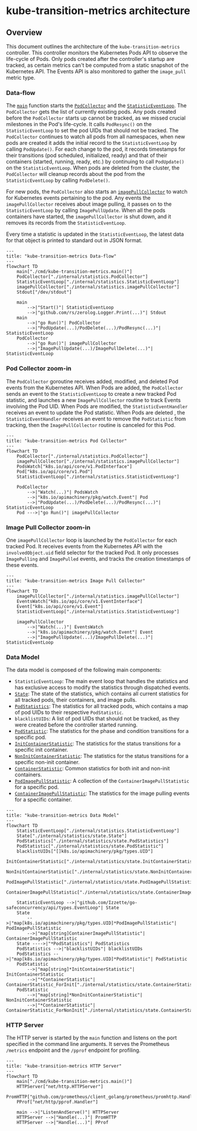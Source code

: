 # kube-transition-metrics architecture

## Overview

This document outlines the architecture of the `kube-transition-metrics` controller.
This controller monitors the Kubernetes Pods API to observe the life-cycle of Pods.
Only pods created after the controller's startup are tracked, as certain metrics can't be computed from a static
snapshot of the Kubernetes API.
The Events API is also monitored to gather the `image_pull` metric type.

### Data-flow

The [`main`](../cmd/kube-transition-metrics/main.go) function starts the
[`PodCollector`](../internal/statistics/pod_collector.go) and the
[`StatisticEventLoop`](../internal/statistics/event_loop.go).
The `PodCollector` gets the list of currently existing pods.
Any pods created before the `PodCollector` starts up cannot be tracked, as we missed crucial milestones in the Pod's
life-cycle.
It calls `PodResync()` on the `StatisticEventLoop` to set the pod UIDs that should not be tracked.
The `PodCollector` continues to watch all pods from all namespaces, when new pods are created it adds the initial record
to the `StatisticEventLoop` by calling `PodUpdate()`.
For each change to the pod, it records timestamps for their transitions (pod scheduled, initialized, ready) and that of
their containers (started, running, ready, etc.) by continuing to call `PodUpdate()` on the `StatisticEventLoop`.
When pods are deleted from the cluster, the `PodCollector` will cleanup records about the pod from the
`StatisticEventLoop` by calling `PodDelete()`.

For new pods, the `PodCollector` also starts an [`imagePullCollector`](../internal/statistics/image_pull_collector.go)
to watch for Kubernetes events pertaining to the pod.
Any events the `imagePullCollector` receives about image pulling, it passes on to the `StatisticEventLoop` by calling
`ImagePullUpdate`.
When all the pods containers have started, the `imagePullCollector` is shut down, and it removes its records from the
`StatisticEventLoop`.

Every time a statistic is updated in the `StatisticEventLoop`, the latest data for that object is printed to standard
out in JSON format.

```mermaid
---
title: "kube-transition-metrics Data-flow"
---
flowchart TD
    main["./cmd/kube-transition-metrics.main()"]
    PodCollector["./internal/statistics.PodCollector"]
    StatisticEventLoop["./internal/statistics.StatisticEventLoop"]
    imagePullCollector["./internal/statistics.imagePullCollector"]
    Stdout["/dev/stdout"]

    main
        -->|"Start()"| StatisticEventLoop
        -->|"github.com/rs/zerolog.Logger.Print(...)"| Stdout
    main
        -->|"go Run()"| PodCollector
        -->|"PodUpdate(...)/PodDelete(...)/PodResync(...)"| StatisticEventLoop
    PodCollector
        -->|"go Run()"| imagePullCollector
        -->|"ImagePullUpdate(...)/ImagePullDelete(...)"| StatisticEventLoop
```

### Pod Collector zoom-in

The `PodCollector` goroutine receives added, modified, and deleted Pod events from the Kubernetes API.
When Pods are added, the `PodCollector` sends an event to the `StatisticEventLoop` to create a new tracked Pod
statistic, and launches a new `ImagePullCollector` routine to track Events involving the Pod UID.
When Pods are modified, the `StatisticEventHandler` receives an event to update the Pod statistic.
When Pods are deleted , the `StatisticEventHandler` receives an event to remove the `PodStatistic` from tracking,
then the `ImagePullCollector` routine is canceled for this Pod.

```mermaid
---
title: "kube-transition-metrics Pod Collector"
---
flowchart TD
    PodCollector["./internal/statistics.PodCollector"]
    imagePullCollector["./internal/statistics.imagePullCollector"]
    PodsWatch["k8s.io/api/core/v1.PodInterface"]
    Pod["k8s.io/api/core/v1.Pod"]
    StatisticEventLoop["./internal/statistics.StatisticEventLoop"]

    PodCollector
        -->|"Watch(...)"| PodsWatch
        -->|"k8s.io/apimachinery/pkg/watch.Event"| Pod
        -->|"PodUpdate(...)/PodDelete(...)/PodResync(...)"| StatisticEventLoop
    Pod --->|"go Run()"| imagePullCollector
```

### Image Pull Collector zoom-in

One `imagePullCollector` loop is launched by the `PodCollector` for each tracked Pod.
It receives events from the Kubernetes API with the `involvedObject.uid` field selector for the tracked Pod.
It only processes `ImagePulling` and `ImagePulled` events, and tracks the creation timestamps of these events.

```mermaid
---
title: "kube-transition-metrics Image Pull Collector"
---
flowchart TD
    imagePullCollector["./internal/statistics.imagePullCollector"]
    EventsWatch["k8s.io/api/core/v1.EventInterface"]
    Event["k8s.io/api/core/v1.Event"]
    StatisticEventLoop["./internal/statistics.StatisticEventLoop"]

    imagePullCollector
        -->|"Watch(...)"| EventsWatch
        -->|"k8s.io/apimachinery/pkg/watch.Event"| Event
        -->|"ImagePullUpdate(...)/ImagePullDelete(...)"| StatisticEventLoop
```

### Data Model

The data model is composed of the following main components:
- `StatisticEventLoop`: The main event loop that handles the statistics and has exclusive access to modify the
  statistics through dispatched events.
- [`State`](../internal/statistics/state/state.go): The state of the statistics, which contains all current statistics
  for all tracked pods, their containers, and image pulls.
- [`PodStatistics`](../internal/statistics/state/pod.go): The statistics for all tracked pods, which contains a map of
  pod UIDs to their respective `PodStatistic`.
- `blacklistUIDs`: A list of pod UIDs that should not be tracked, as they were created before the controller started
  running.
- [`PodStatistic`](../internal/statistics/state/pod.go): The statistics for the phase and condition transitions for a
  specific pod.
- [`InitContainerStatistic`](../internal/statistics/state/container.go): The statistics for the status transitions for a
  specific init container.
- [`NonInitContainerStatistic`](../internal/statistics/state/container.go): The statistics for the status transitions
  for a specific non-init container.
- [`ContainerStatistic`](../internal/statistics/state/container.go): Common statistics for both init and non-init
  containers.
- [`PodImagePullStatistic`](../internal/statistics/state/image_pull.go): A collection of the
  `ContainerImagePullStatistic` for a specific pod.
- [`ContainerImagePullStatistic`](../internal/statistics/state/image_pull.go): The statistics for the image pulling
  events for a specific container.

```mermaid
---
title: "kube-transition-metrics Data Model"
---
flowchart TD
    StatisticEventLoop["./internal/statistics.StatisticEventLoop"]
    State["./internal/statistics/state.State"]
    PodStatistics["./internal/statistics/state.PodStatistics"]
    PodStatistic["./internal/statistics/state.PodStatistic"]
    blacklistUIDs["[]k8s.io/apimachinery/pkg/types.UID"]
    InitContainerStatistic["./internal/statistics/state.InitContainerStatistic"]
    NonInitContainerStatistic["./internal/statistics/state.NonInitContainerStatistic"]
    PodImagePullStatistic["./internal/statistics/state.PodImagePullStatistic"]
    ContainerImagePullStatistic["./internal/statistics/state.ContainerImagePullStatistic"]

    StatisticEventLoop -->|"github.com/Izzette/go-safeconcurrency/api/types.EventLoop"| State
    State
        -->|"map[k8s.io/apimachinery/pkg/types.UID]*PodImagePullStatistic"| PodImagePullStatistic
        -->|"map[string]ContainerImagePullStatistic"| ContainerImagePullStatistic
    State ---->|"*PodStatistics"| PodStatistics
    PodStatistics -->|"blacklistUIDs"| blacklistUIDs
    PodStatistics -->|"map[k8s.io/apimachinery/pkg/types.UID]*PodStatistic"| PodStatistic
    PodStatistic
        -->|"map[string]*InitContainerStatistic"| InitContainerStatistic
        -->|"*ContainerStatistic"| ContainerStatistic_ForInit["./internal/statistics/state.ContainerStatistic"]
    PodStatistic
        -->|"map[string]*NonInitContainerStatistic"| NonInitContainerStatistic
        -->|"*ContainerStatistic"| ContainerStatistic_ForNonInit["./internal/statistics/state.ContainerStatistic"]

```

### HTTP Server

The HTTP server is started by the `main` function and listens on the port specified in the command line arguments.
It serves the Prometheus `/metrics` endpoint and the `/pprof` endpoint for profiling.

```mermaid
---
title: "kube-transition-metrics HTTP Server"
---
flowchart TD
    main["./cmd/kube-transition-metrics.main()"]
    HTTPServer["net/http.HTTPServer"]
    PromHTTP["github.com/prometheus/client_golang/prometheus/promhttp.Handler"]
    PProf["net/http/pprof.Handler"]

    main -->|"ListenAndServe()"| HTTPServer
    HTTPServer -->|"Handle(...)"| PromHTTP
    HTTPServer -->|"Handle(...)"| PProf
```
